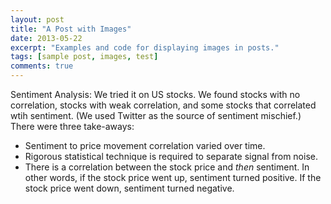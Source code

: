 ```yaml
---
layout: post
title: "A Post with Images"
date: 2013-05-22
excerpt: "Examples and code for displaying images in posts."
tags: [sample post, images, test]
comments: true
---
```


Sentiment Analysis: We tried it on US stocks. We found stocks with no correlation, stocks with weak correlation, and some stocks that correlated wtih sentiment. (We used Twitter as the source of sentiment mischief.) There were three take-aways:
- Sentiment to price movement correlation varied over time.
- Rigorous statistical technique is required to separate signal from noise.
- There is a correlation between the stock price and *then* sentiment. In other words, if the stock price went up, sentiment turned positive. If the stock price went down, sentiment turned negative.
